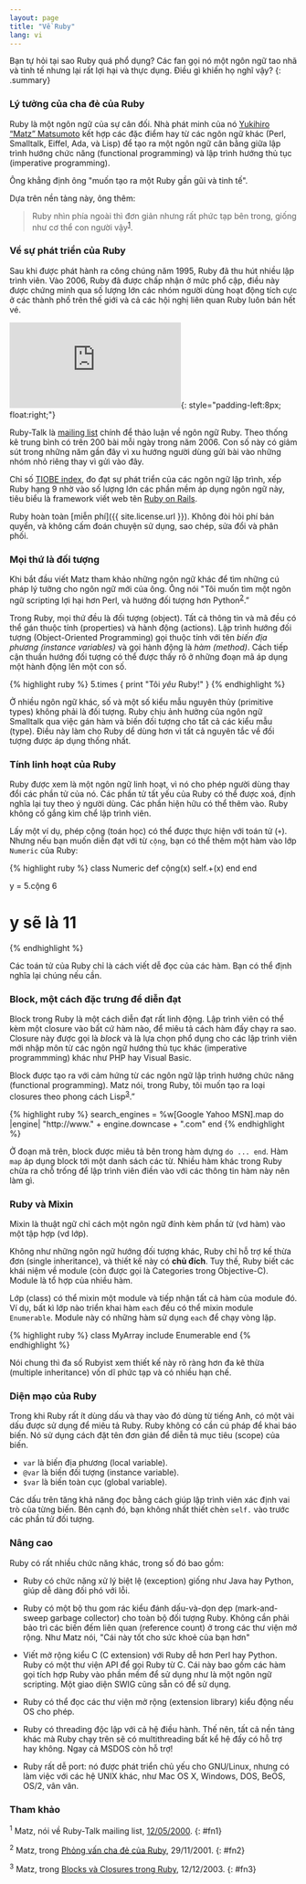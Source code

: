```yaml
---
layout: page
title: "Về Ruby"
lang: vi
---
```


Bạn tự hỏi tại sao Ruby quá phổ dụng? Các fan gọi nó một ngôn ngữ tao nhã và tinh tế
nhưng lại rất lợi hại và thực dụng. Điều gì khiến họ nghĩ vậy?
{: .summary}

### Lý tưởng của cha đẻ của Ruby

Ruby là một ngôn ngữ của sự cân đối. Nhà phát minh của nó [Yukihiro “Matz”
Matsumoto][matz] kết hợp các đặc điểm hay từ các ngôn ngữ khác (Perl, Smalltalk,
Eiffel, Ada, và Lisp) để tạo ra một ngôn ngữ cân bằng giữa
lập trình hướng chức năng (functional programming) và lập trình hướng thủ tục (imperative programming).

Ông khẳng định ông "muốn tạo ra một Ruby gần gũi và tinh tế".

Dựa trên nền tảng này, ông thêm:

> Ruby nhìn phía ngoài thì đơn giản nhưng rất phức tạp bên trong,
> giống như cơ thể con người vậy<sup>[1](#fn1)</sup>.

### Về sự phát triển của Ruby

Sau khi được phát hành ra công chúng năm 1995, Ruby đã thu hút nhiều lập trình
viên. Vào 2006, Ruby đã được chấp nhận ở mức phổ cập, điều này được chứng minh
qua số lượng lớn các nhóm người dùng hoạt động tích cực ở các thành phố trên thế giới
và cả các hội nghị liên quan Ruby luôn bán hết vé.

![Graph courtesy of
Gmane.](http://gmane.org/plot-rate.php?group=gmane.comp.lang.ruby.general&amp;width=320&amp;height=160&amp;title=Ruby-Talk+Activity
"Graph courtesy of Gmane."){: style="padding-left:8px; float:right;"}

Ruby-Talk là [mailing list](/vi/community/mailing-lists/) chính để thảo luận về
ngôn ngữ Ruby. Theo thống kê trung bình có trên 200 bài mỗi ngày trong năm 2006.
Con số này có giảm sút trong những năm gần đây vì xu hướng người dùng gửi bài
vào những nhóm nhỏ riêng thay vì gửi vào đây.

Chỉ số [TIOBE index][tiobe], đo đạt sự phát triển của các ngôn ngữ lập trình, xếp
Ruby hạng 9 nhờ vào số lượng lớn các phần mềm áp dụng ngôn ngữ này, tiêu biểu
là framework viết web tên [Ruby on Rails][ror].

Ruby hoàn toàn [miễn phí]({{ site.license.url }}). Không đòi hỏi phí bản
quyển, và không cấm đoán chuyện sử dụng, sao chép, sửa đổi và phân phối.

### Mọi thứ là đối tượng

Khi bắt đầu viết Matz tham khảo những ngôn ngữ khác để tìm những cú pháp lý
tưởng cho ngôn ngữ mới của ông. Ông nói "Tôi muốn tìm một ngôn ngữ scripting lợi hại
hơn Perl, và hướng đối tượng hơn Python<sup>[2](#fn2)</sup>.”

Trong Ruby, mọi thứ đều là đối tượng (object). Tất cả thông tin và mã đều có thể gán
thuộc tính (properties) và hành động (actions). Lập trình hướng đối tượng (Object-Oriented Programming)
gọi thuộc tính với tên *biến địa phương (instance variables)* và gọi hành động là *hàm (method)*.
Cách tiếp cận thuần hướng đối tượng có thể được thấy rõ ở những đoạn mã áp dụng một
hành động lên một con số.

{% highlight ruby %}
5.times { print "Tôi *yêu* Ruby!" }
{% endhighlight %}

Ở nhiều ngôn ngữ khác, số và một số kiểu mẫu nguyên thủy (primitive types) không phải là
đối tượng. Ruby chịu ảnh hưởng của ngôn ngữ Smalltalk qua việc gán hàm và biến đối tượng
cho tất cả các kiểu mẫu (type). Điều này làm cho Ruby dể dùng hơn vì tất cả nguyên
tắc về đối tượng được áp dụng thống nhất.

### Tính linh hoạt của Ruby

Ruby được xem là một ngôn ngữ linh hoạt, vì nó cho phép người dùng thay đổi
các phần tử của nó. Các phần tử tất yếu của Ruby có thể được xoá, định nghĩa lại tuy theo
ý người dùng. Các phần hiện hữu có thể thêm vào. Ruby không cố gắng kìm chể lập
trình viên.

Lấy một ví dụ, phép cộng (toán học) có thể được thực hiện với toán tử (`+`). Nhưng nếu
bạn muốn diễn đạt với từ `cộng`, bạn có thể thêm một hàm vào lớp `Numeric`
của Ruby:

{% highlight ruby %}
class Numeric
  def cộng(x)
    self.+(x)
  end
end

y = 5.cộng 6
# y sẽ là 11
{% endhighlight %}

Các toán tử của Ruby chỉ là cách viết dễ đọc của các hàm. Bạn có thể định nghĩa lại chúng nếu cần.

### Block, một cách đặc trưng để diễn đạt

Block trong Ruby là một cách diễn đạt rất linh động. Lập trình viên
có thể kèm một closure vào bất cứ hàm nào, để miêu tả cách hàm đấy chạy ra sao.
Closure này được gọi là *block* và là lựa chọn phổ dụng cho các lập trình viên
mới nhập môn từ các ngôn ngữ hướng thủ tục khác (imperative programmming)
khác như PHP hay Visual Basic.

Block được tạo ra với cảm hứng từ các ngôn ngữ lập trình hướng chức năng (functional programming).
Matz nói, trong Ruby, tôi muốn tạo ra loại closures theo phong cách Lisp<sup>[3](#fn3)</sup>.”

{% highlight ruby %}
search_engines =
  %w[Google Yahoo MSN].map do |engine|
    "http://www." + engine.downcase + ".com"
  end
{% endhighlight %}

Ở đoạn mã trên, block được miêu tả bên trong hàm dựng `do ... end`.
Hàm `map` áp dụng block tới một danh sách các từ. Nhiều hàm khác trong Ruby chừa
ra chỗ trống để lập trình viên điền vào với các thông tin hàm này nên
làm gì.

### Ruby và Mixin

Mixin là thuật ngữ chỉ cách một ngôn ngữ đính kèm phần tử (vd hàm) vào một tập hợp (vd lớp).

Không như những ngôn ngữ hướng đối tượng khác, Ruby chỉ hỗ trợ kế thừa đơn (single inheritance),
và thiết kế này có **chủ đích**. Tuy thế, Ruby biết các khái niệm về module (còn
được gọi là Categories trong Objective-C). Module là tổ hợp của nhiều hàm.

Lớp (class) có thể mixin một module và tiếp nhận tất cả hàm của module đó. Ví dụ,
bất kì lớp nào triển khai hàm `each` đều có thể mixin module `Enumerable`. Module
này có những hàm sử dụng `each` để chạy vòng lặp.

{% highlight ruby %}
class MyArray
  include Enumerable
end
{% endhighlight %}

Nói chung thì đa số Rubyist xem thiết kế này rõ ràng hơn đa kê thừa (multiple
inheritance) vốn dĩ phức tạp và có nhiều hạn chế.

### Diện mạo của Ruby

Trong khi Ruby rất ít dùng dấu và thay vào đó dùng từ tiếng Anh, có một vài
dấu được sử dụng để miêu tả Ruby. Ruby không có cần cú pháp để khai báo biến.
Nó sử dụng cách đặt tên đơn giản để diễn tả mục tiêu (scope) của biến.

* `var` là biến địa phương (local variable).
* `@var` là biến đối tượng (instance variable).
* `$var` là biến toàn cục (global variable).

Các dấu trên tăng khả năng đọc bằng cách giúp lập trình viên xác định vai trò
của từng biến. Bên cạnh đó, bạn không nhất thiết chèn `self.` vào trước các phần tử
đối tượng.

### Nâng cao

Ruby có rất nhiều chức năng khác, trong số đó bao gồm:

* Ruby có chức năng xử lý biệt lệ (exception) giống như Java hay Python, giúp
dễ dàng đối phó với lỗi.

* Ruby có một bộ thu gom rác kiểu đánh dấu-và-dọn dẹp (mark-and-sweep garbage collector)
cho toàn bộ đối tượng Ruby. Không cần phải bảo trì các biến đếm liên quan (reference count)
ở trong các thư viện mở rộng. Như Matz nói, "Cái này tốt cho sức khoẻ của bạn hơn"

* Viết mở rộng kiểu C (C extension) với Ruby dễ hơn Perl hay Python. Ruby có một
thư viện API để gọi Ruby từ C. Cái này bao gồm các hàm gọi tích hợp Ruby vào
phần mềm để sử dụng như là một ngôn ngữ scripting. Một giao diện SWIG cũng sẵn có
để sử dụng.

* Ruby có thể đọc các thư viện mở rộng (extension library) kiểu động nếu OS cho phép.

* Ruby có threading độc lập với cả hệ điều hành. Thế nên, tất cả nền tảng khác
mà Ruby chạy trên sẽ có multithreading bất kể hệ đấy có hỗ trợ hay không. Ngay
cả MSDOS còn hỗ trợ!

* Ruby rất dễ port: nó được phát triển chủ yếu cho GNU/Linux, nhưng có làm việc
với các hệ UNIX khác, như Mac OS X, Windows, DOS, BeOS, OS/2, vân vân.

### Tham khảo

<sup>1</sup> Matz, nói về Ruby-Talk mailing list, [12/05/2000][blade].
{: #fn1}

<sup>2</sup> Matz, trong [Phỏng vấn cha đẻ của Ruby][linuxdevcenter], 29/11/2001.
{: #fn2}

<sup>3</sup> Matz, trong [Blocks và Closures trong Ruby][artima], 12/12/2003.
{: #fn3}



[matz]: http://www.rubyist.net/~matz/
[blade]: http://blade.nagaokaut.ac.jp/cgi-bin/scat.rb/ruby/ruby-talk/2773
[ror]: http://rubyonrails.org/
[linuxdevcenter]: http://www.linuxdevcenter.com/pub/a/linux/2001/11/29/ruby.html
[artima]: http://www.artima.com/intv/closures2.html
[tiobe]: http://www.tiobe.com/index.php/content/paperinfo/tpci/index.html
